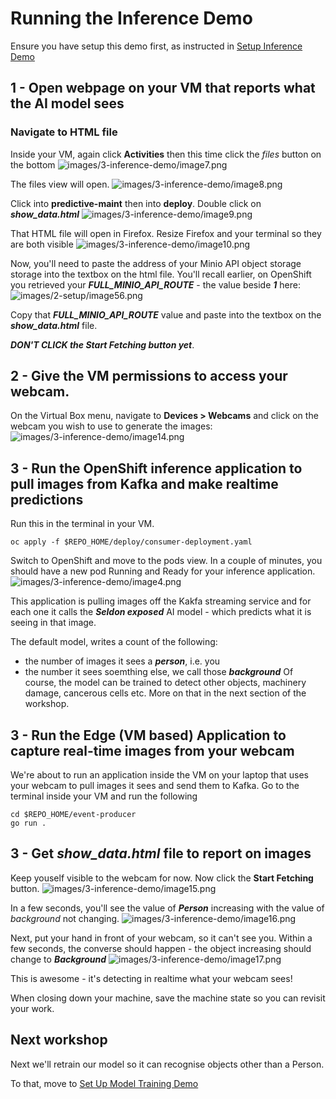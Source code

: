# Running the Inference Demo

Ensure you have setup this demo first, as instructed in [Setup Inference Demo](https://github.com/odh-labs/predictive-maint/blob/main/docs/image-detection-inference-demo-setup-v2.md)

## 1 - Open webpage on your VM that reports what the AI model sees

### Navigate to HTML file
Inside your VM, again click **Activities** then this time click the *files* button on the bottom
![images/3-inference-demo/image7.png](images/3-inference-demo/image7.png)

The files view will open. 
![images/3-inference-demo/image8.png](images/3-inference-demo/image8.png)


Click into **predictive-maint** then into **deploy**. Double click on ***show_data.html*** 
![images/3-inference-demo/image9.png](images/3-inference-demo/image9.png)

That HTML file will open in Firefox. Resize Firefox and your terminal so they are both visible 
![images/3-inference-demo/image10.png](images/3-inference-demo/image10.png)

Now, you'll need to paste the address of your Minio API object storage storage into the textbox on the html file. You'll recall earlier, on OpenShift you retrieved your ***FULL_MINIO_API_ROUTE*** - the value beside ***1*** here:
 ![images/2-setup/image56.png](images/2-setup/image56.png)

Copy that ***FULL_MINIO_API_ROUTE*** value and paste into the textbox on the ***show_data.html*** file.

***DON'T CLICK the Start Fetching button yet***.

## 2 - Give the VM permissions to access your webcam.
On the Virtual Box menu, navigate to **Devices > Webcams** and click on the webcam you wish to use to generate the images:
 ![images/3-inference-demo/image14.png](images/3-inference-demo/image14.png)


## 3 - Run the OpenShift inference application to pull images from Kafka and make realtime predictions

Run this in the terminal in your VM.
```
oc apply -f $REPO_HOME/deploy/consumer-deployment.yaml
```

Switch to OpenShift and move to the pods view. In a couple of minutes, you should have a new pod Running and Ready for your inference application. 
![images/3-inference-demo/image4.png](images/3-inference-demo/image4.png)

This application is pulling images off the Kakfa streaming service and for each one it calls the ***Seldon exposed*** AI model - which predicts what it is seeing in that image.

The default model, writes a count of the following:
- the number of images it sees a ***person***, i.e. you
- the number it sees soemthing else, we call those ***background***
Of course, the model can be trained to detect other objects, machinery damage, cancerous cells etc. More on that in the next section of the workshop.


## 3 - Run the Edge (VM based) Application to capture real-time images from your webcam

We're about to run an application inside the VM on your laptop that uses your webcam to pull images it sees and send them to Kafka. Go to the terminal inside your VM and run the following
```
cd $REPO_HOME/event-producer
go run .
```

## 3 - Get ***show_data.html*** file to report on images

Keep youself visible to the webcam for now. Now click the **Start Fetching** button.
![images/3-inference-demo/image15.png](images/3-inference-demo/image15.png)

In a few seconds, you'll see the value of ***Person*** increasing with the value of *background* not changing. 
![images/3-inference-demo/image16.png](images/3-inference-demo/image16.png)

Next, put your hand in front of your webcam, so it can't see you. Within a few seconds, the converse  should happen - the object increasing should change to ***Background***
![images/3-inference-demo/image17.png](images/3-inference-demo/image17.png)


This is awesome - it's detecting in realtime what your webcam sees!

When closing down your machine, save the machine state so you can revisit your work.

## Next workshop

Next we'll retrain our model so it can recognise objects other than a Person.

To that, move to [Set Up Model Training Demo](https://github.com/odh-labs/predictive-maint/blob/main/docs/image-detection-train-model-demo-setup.md)

